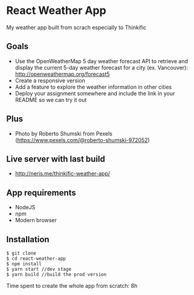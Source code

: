 # React Weather App
My weather app built from scrach especially to Thinkific

## Goals
- Use the OpenWeatherMap 5 day weather forecast API to retrieve and display the current 5-day weather forecast for a city (ex. Vancouver): http://openweathermap.org/forecast5
- Create a responsive version
- Add a feature to explore the weather information in other cities
- Deploy your assignment somewhere and include the link in your README so we can try it out

## Plus
- Photo by Roberto Shumski from Pexels (https://www.pexels.com/@roberto-shumski-972052)

## Live server with last build
- http://neris.me/thinkific-weather-app/

## App requirements
- NodeJS
- npm
- Modern browser 

## Installation
```
$ git clone
$ cd react-weather-app
$ npm install
$ yarn start //dev stage
$ yarn build //build the prod version
```

Time spent to create the whole app from scratch: 8h
